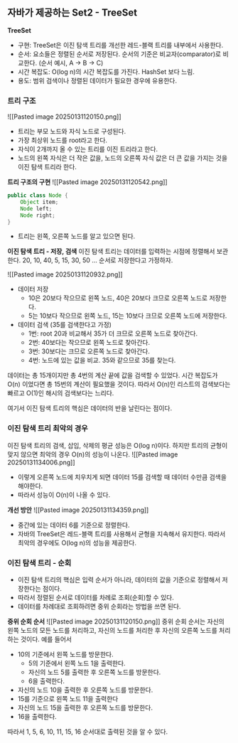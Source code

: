 ## 자바가 제공하는 Set2 - TreeSet 

**TreeSet**
- 구현: TreeSet은 이진 탐색 트리를 개선한 레드-블랙 트리를 내부에서 사용한다.
- 순서: 요소들은 정렬된 순서로 저장된다. 순서의 기준은 비교자(comparator)로 비교한다. (순서 예시, A -> B -> C)
- 시간 복잡도:  O(log n)의 시간 복잡도를 가진다.  HashSet 보다 느림.
- 용도: 범위 검색이나 정렬된 데이터가 필요한 경우에 유용한다.

### 트리 구조
![[Pasted image 20250131120150.png]]
- 트리는 부모 노드와 자식 노드로 구성된다.
- 가장 최상위 노드를 root라고 한다.
- 자식이 2개까지 올 수 있는 트리를 이진 트리라고 한다.
- 노드의 왼쪽 자식은 더 작은 값을, 노드의 오른쪽 자식 값은 더 큰 값을 가지는 것을 이진 탐색 트리라 한다.

**트리 구조의 구현**
![[Pasted image 20250131120542.png]]

~~~ java
public class Node {
	Object item;
	Node left;
	Node right;
}
~~~
- 트리는 왼쪽, 오른쪽 노드를 알고 있으면 된다.

**이진 탐색 트리 - 저장, 검색**
이진 탐색 트리는 데이터를 입력하는 시점에 정렬해서 보관한다.
20, 10, 40, 5, 15, 30, 50 … 순서로 저장한다고 가정하자.

![[Pasted image 20250131120932.png]]
- 데이터 저장
	- 10은 20보다 작으므로 왼쪽 노드, 40은 20보다 크므로 오른쪽 노드로 저장한다.
	- 5는 10보다 작으므로 왼쪽 노드, 15는 10보다 크므로 오른쪽 노드에 저장한다.
- 데이터 검색 (35를 검색한다고 가정)
	- 1번: root 20과 비교해서 35가 더 크므로 오른쪽 노드로 찾아간다.
	- 2번: 40보다는 작으므로 왼쪽 노드로 찾아간다.
	- 3번: 30보다는 크므로 오른쪽 노드로 찾아간다.
	- 4번: 노드에 있는 값을 비교. 35와 같으므로 35를 찾는다.

 데이터는 총 15개이지만  총 4번의 계산 끝에 값을 검색할 수 있었다. 시간 복잡도가 O(n) 이었다면 총 15번의 계산이 필요했을 것이다. 따라서 O(n)인 리스트의 검색보다는 빠르고 O(1)인 해시의 검색보다는 느리다.

여기서 이진 탐색 트리의 핵심은 데이터의 반을 날린다는 점이다.

### 이진 탐색 트리 최악의 경우
이진 탐색 트리의 검색, 삽입, 삭제의 평균 성능은 O(log n)이다. 하지만 트리의 균형이 맞지 않으면 최악의 경우 O(n)의 성능이 나온다.
![[Pasted image 20250131134006.png]]
- 이렇게 오른쪽 노드에 치우치게 되면 데이터 15를 검색할 때 데이터 수만큼 검색을 해야한다.
- 따라서 성능이 O(n)이 나올 수 있다.

**개선 방안**
![[Pasted image 20250131134359.png]]
- 중간에 있는 데이터 6를 기준으로 정렬한다.
- 자바의 TreeSet은 레드-블랙 트리를 사용해서 균형을 지속해서 유지한다. 따라서 최악의 경우에도 O(log n)의 성능을 제공한다.

### 이진 탐색 트리 - 순회
- 이진 탐색 트리의 핵심은 입력 순서가 아니라, 데이터의 값을 기준으로 정렬해서 저장한다는 점이다.
- 따라서 정렬된 순서로 데이터를 차례로 조회(순회)할 수 있다.
- 데이터를 차례대로 조회하려면 중위 순회라는 방법을 쓰면 된다.

**중위 순회 순서**
![[Pasted image 20250131120150.png]]
중위 순회 순서는 자신의 왼쪽 노드의 모든 노드를 처리하고, 자신의 노드를 처리한 후 자신의 오른쪽 노드를 처리하는 것이다. 예를 들어서
- 10의 기준에서 왼쪽 노드를 방문한다.
	- 5의 기준에서 왼쪽 노드 1을 출력한다.
	- 자신의 노드 5를 출력한 후 오른쪽 노드를 방문한다.
	- 6을 출력한다.
- 자신의 노드 10을 출력한 후 오른쪽 노드를 방문한다.
- 15를 기준으로 왼쪽 노드 11을 출력한다
- 자신의 노드 15을 출력한 후 오른쪽 노드를 방문한다.
- 16을 출력한다.

따라서 1, 5, 6, 10, 11, 15, 16 순서대로 출력된 것을 알 수 있다.


